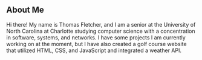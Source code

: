 ## About Me
Hi there! My name is Thomas Fletcher, and I am a senior at the University of North Carolina at Charlotte studying computer science with a concentration in software, systems, and networks. I have some projects I am currently working on at the moment, but I have also created a golf course website that utilized HTML, CSS, and JavaScript and integrated a weather API.
<!--
**tfletch8/tfletch8** is a ✨ _special_ ✨ repository because its `README.md` (this file) appears on your GitHub profile.

Here are some ideas to get you started:

- 🔭 I’m currently working on ...
- 🌱 I’m currently learning ...
- 👯 I’m looking to collaborate on ...
- 🤔 I’m looking for help with ...
- 💬 Ask me about ...
- 📫 How to reach me: ...
- 😄 Pronouns: ...
- ⚡ Fun fact: ...
-->
